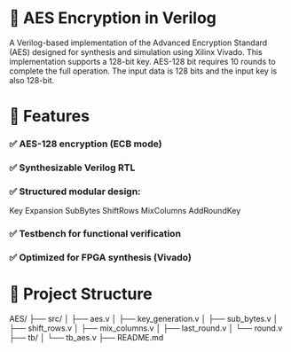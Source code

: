 # 🔐 AES Encryption in Verilog
A Verilog-based implementation of the Advanced Encryption Standard (AES) designed for synthesis and simulation using Xilinx Vivado. This implementation supports a 128-bit key. AES-128 bit requires 10 rounds to complete the full operation. The input data is 128 bits and the input key is also 128-bit.

# 🚀 Features
### ✅ AES-128 encryption (ECB mode)
### ✅ Synthesizable Verilog RTL
### ✅ Structured modular design:
Key Expansion
SubBytes
ShiftRows
MixColumns
AddRoundKey
### ✅ Testbench for functional verification
### ✅ Optimized for FPGA synthesis (Vivado)

# 📁 Project Structure

AES/
├── src/
│   ├── aes.v
│   ├── key_generation.v
│   ├── sub_bytes.v
│   ├── shift_rows.v
│   ├── mix_columns.v
│   ├── last_round.v
│   └── round.v
├── tb/
│   └── tb_aes.v
├── README.md
